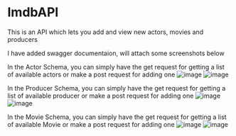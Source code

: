 # ImdbAPI

This is an API which lets you add and view new actors, movies and producers

I have added swagger documentaion, will attach some screenshots below

In the Actor Schema, you can simply have the get request for getting a list of available actors or make a post request for adding one
![image](https://user-images.githubusercontent.com/29857173/185041262-d7c125fc-3cde-485b-8e05-f3644377cb04.png)
![image](https://user-images.githubusercontent.com/29857173/185041488-b0269af7-1174-4c9a-9cea-b5beaea587fd.png)

In the Producer Schema, you can simply have the get request for getting a list of available producer or make a post request for adding one
![image](https://user-images.githubusercontent.com/29857173/185041582-20f29e9b-60be-4d4c-b948-5fc4864fe260.png)
![image](https://user-images.githubusercontent.com/29857173/185041680-73ef01ec-76db-4b12-9c25-75ba93151454.png)

In the Movie Schema, you can simply have the get request for getting a list of available Movie or make a post request for adding one
![image](https://user-images.githubusercontent.com/29857173/185041787-39b94c6b-7aa9-4211-9f0a-175fbd93b377.png)
![image](https://user-images.githubusercontent.com/29857173/185041934-47d9e293-88d7-4d85-b3fd-e0a01324e242.png)
